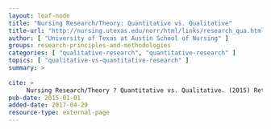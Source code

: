 ```yaml
---
layout: leaf-node
title: "Nursing Research/Theory: Quantitative vs. Qualitative"
title-url: "http://nursing.utexas.edu/norr/html/links/research_qua.html"
author: [ "University of Texas at Austin School of Nursing" ]
groups: research-principles-and-methodologies
categories: [ "qualitative-research", "quantitative-research" ]
topics: [ "qualitative-vs-quantitative-research" ]
summary: >
     
cite: >
     Nursing Research/Theory ? Quantitative vs. Qualitative. (2015) Retrieved from: http://nursing.utexas.edu/norr/html/links/research_qua.html
pub-date: 2015-01-01
added-date: 2017-04-29
resource-type: external-page
---
```

